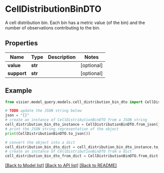 # CellDistributionBinDTO

A cell distribution bin.  Each bin has a metric value (of the bin) and the number of observations contributing to the bin.

## Properties

Name | Type | Description | Notes
------------ | ------------- | ------------- | -------------
**value** | **str** |  | [optional] 
**support** | **str** |  | [optional] 

## Example

```python
from visier.model_query.models.cell_distribution_bin_dto import CellDistributionBinDTO

# TODO update the JSON string below
json = "{}"
# create an instance of CellDistributionBinDTO from a JSON string
cell_distribution_bin_dto_instance = CellDistributionBinDTO.from_json(json)
# print the JSON string representation of the object
print(CellDistributionBinDTO.to_json())

# convert the object into a dict
cell_distribution_bin_dto_dict = cell_distribution_bin_dto_instance.to_dict()
# create an instance of CellDistributionBinDTO from a dict
cell_distribution_bin_dto_from_dict = CellDistributionBinDTO.from_dict(cell_distribution_bin_dto_dict)
```
[[Back to Model list]](../README.md#documentation-for-models) [[Back to API list]](../README.md#documentation-for-api-endpoints) [[Back to README]](../README.md)


